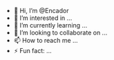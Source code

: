 - 👋 Hi, I’m @Encador
- 👀 I’m interested in ...
- 🌱 I’m currently learning ...
- 💞️ I’m looking to collaborate on ...
- 📫 How to reach me ...
- ⚡ Fun fact: ...

<!---
Encador/Encador is a ✨ special ✨ repository because its `README.md` (this file) appears on your GitHub profile.
You can click the Preview link to take a look at your changes.
--->
